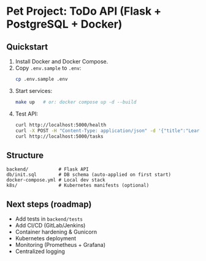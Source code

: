 
# Pet Project: ToDo API (Flask + PostgreSQL + Docker)

## Quickstart

1. Install Docker and Docker Compose.
2. Copy `.env.sample` to `.env`:
   ```bash
   cp .env.sample .env
   ```
3. Start services:
   ```bash
   make up   # or: docker compose up -d --build
   ```
4. Test API:
   ```bash
   curl http://localhost:5000/health
   curl -X POST -H "Content-Type: application/json" -d '{"title":"Learn DevOps"}' http://localhost:5000/tasks
   curl http://localhost:5000/tasks
   ```

## Structure

```
backend/           # Flask API
db/init.sql        # DB schema (auto-applied on first start)
docker-compose.yml # Local dev stack
k8s/               # Kubernetes manifests (optional)
```

## Next steps (roadmap)
- Add tests in `backend/tests`
- Add CI/CD (GitLab/Jenkins)
- Container hardening & Gunicorn
- Kubernetes deployment
- Monitoring (Prometheus + Grafana)
- Centralized logging
